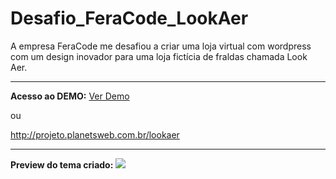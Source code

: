 # Desafio_FeraCode_LookAer
A empresa FeraCode me desafiou a criar uma loja virtual com wordpress com um design inovador para uma loja fictícia de fraldas chamada Look Aer.
<hr>
<b>Acesso ao DEMO:</b>
<a href="http://projeto.planetsweb.com.br/lookaer">Ver Demo</a>
<p>ou</p>
<a href="http://projeto.planetsweb.com.br/lookaer">http://projeto.planetsweb.com.br/lookaer</a>
<hr>
<b>Preview do tema criado:</b>
<img src="https://i.imgur.com/SI56SZe.png">
